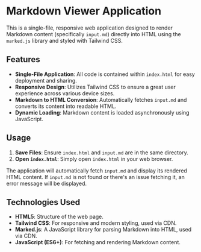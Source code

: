 # Markdown Viewer Application

This is a single-file, responsive web application designed to render Markdown content (specifically `input.md`) directly into HTML using the `marked.js` library and styled with Tailwind CSS.

## Features

*   **Single-File Application**: All code is contained within `index.html` for easy deployment and sharing.
*   **Responsive Design**: Utilizes Tailwind CSS to ensure a great user experience across various device sizes.
*   **Markdown to HTML Conversion**: Automatically fetches `input.md` and converts its content into readable HTML.
*   **Dynamic Loading**: Markdown content is loaded asynchronously using JavaScript.

## Usage

1.  **Save Files**: Ensure `index.html` and `input.md` are in the same directory.
2.  **Open `index.html`**: Simply open `index.html` in your web browser.

The application will automatically fetch `input.md` and display its rendered HTML content. If `input.md` is not found or there's an issue fetching it, an error message will be displayed.

## Technologies Used

*   **HTML5**: Structure of the web page.
*   **Tailwind CSS**: For responsive and modern styling, used via CDN.
*   **Marked.js**: A JavaScript library for parsing Markdown into HTML, used via CDN.
*   **JavaScript (ES6+)**: For fetching and rendering Markdown content.
